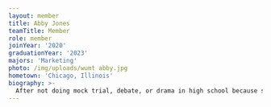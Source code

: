 ```yaml
---
layout: member
title: Abby Jones
teamTitle: Member
role: member
joinYear: '2020'
graduationYear: '2023'
majors: 'Marketing'
photo: /img/uploads/wumt abby.jpg
hometown: 'Chicago, Illinois'
biography: >-
  After not doing mock trial, debate, or drama in high school because she was "nerdy but not <i>that</i> nerdy," Abby soon caved to her dramatic tendencies after meeting her mock trial obsessed roommate in college. She was thrilled to join the team in her sophomore year and has loved creating outlandish characters that judges can describe as "sorta funny but DEEPLY unprofessional."
---
```

